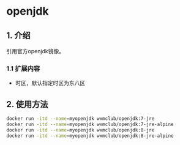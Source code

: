 # openjdk

## 1. 介绍

引用官方openjdk镜像。

### 1.1 扩展内容

* 时区，默认指定时区为东八区

## 2. 使用方法

```bash
docker run -itd --name=myopenjdk wxmclub/openjdk:7-jre
docker run -itd --name=myopenjdk wxmclub/openjdk:7-jre-alpine
docker run -itd --name=myopenjdk wxmclub/openjdk:8-jre
docker run -itd --name=myopenjdk wxmclub/openjdk:8-jre-alpine
```
